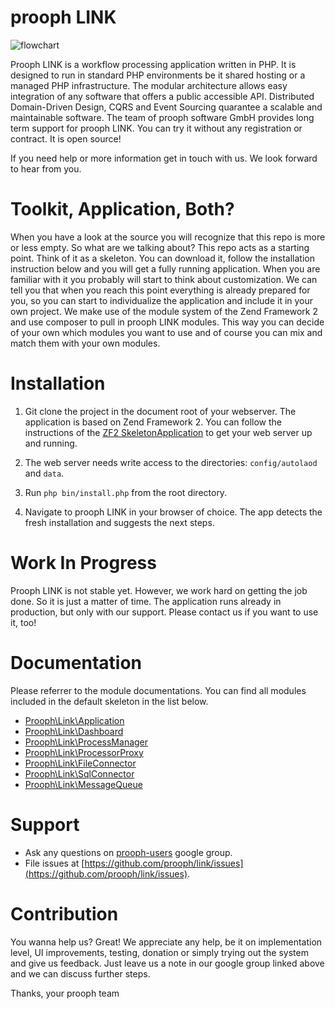 prooph LINK
===========

![flowchart](https://github.com/prooph/link-process-manager/blob/master/docs/img/flowchart.png)

Prooph LINK is a workflow processing application written in PHP. It is designed to run in standard PHP environments be it shared hosting or a managed PHP infrastructure. The modular architecture allows easy integration of any software that offers a public accessible API. Distributed Domain-Driven Design, CQRS and Event Sourcing quarantee a scalable and maintainable software. The team of prooph software GmbH provides long term support for prooph LINK. You can try it without any registration or contract. It is open source!

If you need help or more information get in touch with us. We look forward to hear from you. 

# Toolkit, Application, Both?

When you have a look at the source you will recognize that this repo is more or less empty. So what are we talking about?
This repo acts as a starting point. Think of it as a skeleton. You can download it, follow the installation instruction below and
you will get a fully running application. When you are familiar with it you probably will start to think about customization.
We can tell you that when you reach this point everything is already prepared for you, so you can start to individualize the application and include it in your own project.
We make use of the module system of the Zend Framework 2 and use composer to pull in prooph LINK modules. This way you can decide of your own which modules you want to use and of course you can mix and match them with your own modules.

# Installation

1. Git clone the project in the document root of your webserver. The application is based on Zend Framework 2.
You can follow the instructions of the [ZF2 SkeletonApplication](https://github.com/zendframework/ZendSkeletonApplication#web-server-setup) to get your web server up and running.

2. The web server needs write access to the directories: `config/autolaod` and `data`.

3. Run `php bin/install.php` from the root directory.

4. Navigate to prooph LINK in your browser of choice. The app detects the fresh installation and suggests the next steps.

# Work In Progress

Prooph LINK is not stable yet. However, we work hard on getting the job done. So it is just a matter of time.
The application runs already in production, but only with our support. Please contact us if you want to use it, too!

# Documentation

Please referrer to the module documentations. You can find all modules included in the default skeleton in the list below.

- [Prooph\Link\Application](https://github.com/prooph/link-app-core)
- [Prooph\Link\Dashboard](https://github.com/prooph/link-dashboard)
- [Prooph\Link\ProcessManager](https://github.com/prooph/link-process-manager)
- [Prooph\Link\ProcessorProxy](https://github.com/prooph/link-processor-proxy)
- [Prooph\Link\FileConnector](https://github.com/prooph/link-file-connector)
- [Prooph\Link\SqlConnector](https://github.com/prooph/link-sql-connector)
- [Prooph\Link\MessageQueue](https://github.com/prooph/link-message-queue)

# Support

- Ask any questions on [prooph-users](https://groups.google.com/forum/?hl=de#!forum/prooph) google group.
- File issues at [https://github.com/prooph/link/issues](https://github.com/prooph/link/issues).

# Contribution

You wanna help us? Great!
We appreciate any help, be it on implementation level, UI improvements, testing, donation or simply trying out the system and give us feedback.
Just leave us a note in our google group linked above and we can discuss further steps.

Thanks,
your prooph team
